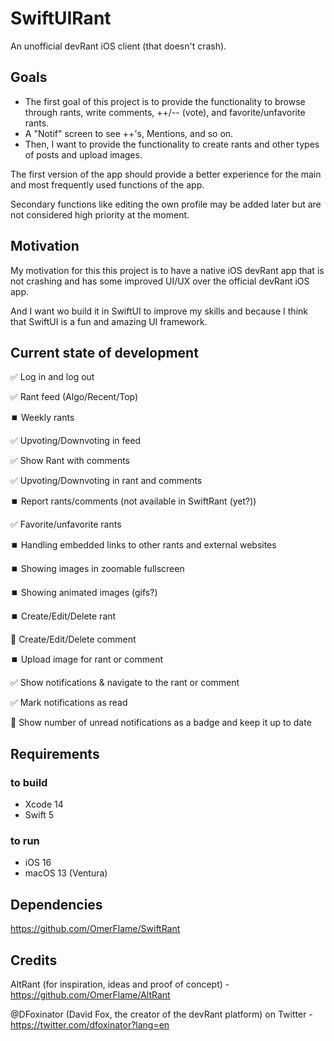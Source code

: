 # SwiftUIRant

An unofficial devRant iOS client (that doesn't crash).

## Goals

* The first goal of this project is to provide the functionality to browse through rants, write comments, ++/-- (vote), and favorite/unfavorite rants.
* A "Notif" screen to see ++'s, Mentions, and so on.
* Then, I want to provide the functionality to create rants and other types of posts and upload images.

The first version of the app should provide a better experience for the main and most frequently used functions of the app.

Secondary functions like editing the own profile may be added later but are not considered high priority at the moment.

## Motivation

My motivation for this this project is to have a native iOS devRant app that is not crashing and has some improved UI/UX over the official devRant iOS app.

And I want wo build it in SwiftUI to improve my skills and because I think that SwiftUI is a fun and amazing UI framework.

## Current state of development

✅ Log in and log out

✅ Rant feed (Algo/Recent/Top)

⏹️ Weekly rants

✅ Upvoting/Downvoting in feed

✅ Show Rant with comments

✅ Upvoting/Downvoting in rant and comments

⏹️ Report rants/comments (not available in SwiftRant (yet?))

✅ Favorite/unfavorite rants

⏹️ Handling embedded links to other rants and external websites

⏹️ Showing images in zoomable fullscreen

⏹️ Showing animated images (gifs?)

⏹️ Create/Edit/Delete rant

🚧 Create/Edit/Delete comment

⏹️ Upload image for rant or comment

✅ Show notifications & navigate to the rant or comment

✅ Mark notifications as read

🚧 Show number of unread notifications as a badge and keep it up to date

## Requirements

### to build

* Xcode 14
* Swift 5

### to run

* iOS 16
* macOS 13 (Ventura)

## Dependencies

https://github.com/OmerFlame/SwiftRant

## Credits

AltRant (for inspiration, ideas and proof of concept) - https://github.com/OmerFlame/AltRant

@DFoxinator (David Fox, the creator of the devRant platform) on Twitter - https://twitter.com/dfoxinator?lang=en
